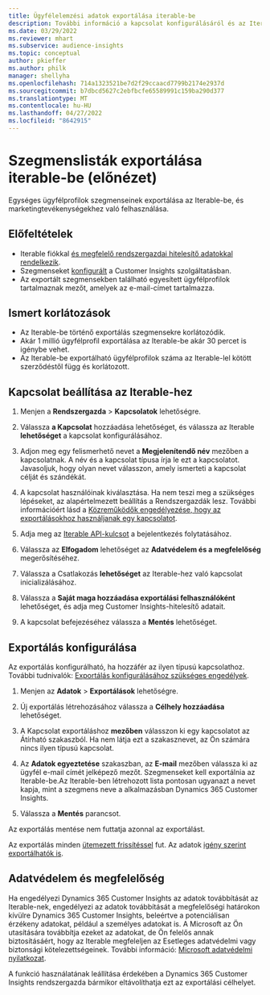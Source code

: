 ```yaml
---
title: Ügyfélelemzési adatok exportálása iterable-be
description: További információ a kapcsolat konfigurálásáról és az Iterable-be való exportálásról.
ms.date: 03/29/2022
ms.reviewer: mhart
ms.subservice: audience-insights
ms.topic: conceptual
author: pkieffer
ms.author: philk
manager: shellyha
ms.openlocfilehash: 714a1323521be7d2f29ccaacd7799b2174e2937d
ms.sourcegitcommit: b7dbcd5627c2ebfbcfe65589991c159ba290d377
ms.translationtype: MT
ms.contentlocale: hu-HU
ms.lasthandoff: 04/27/2022
ms.locfileid: "8642915"
---
```

# <a name="export-segment-lists-to-iterable-preview"></a>Szegmenslisták exportálása iterable-be (előnézet)

Egységes ügyfélprofilok szegmenseinek exportálása az Iterable-be, és marketingtevékenységekhez való felhasználása.

## <a name="prerequisites"></a>Előfeltételek

-   Iterable fiókkal [és megfelelő rendszergazdai hitelesítő adatokkal rendelkezik](https://iterable.com/).
-   Szegmenseket [konfigurált](segments.md) a Customer Insights szolgáltatásban.
-   Az exportált szegmensekben található egyesített ügyfélprofilok tartalmaznak mezőt, amelyek az e-mail-címet tartalmazza.

## <a name="known-limitations"></a>Ismert korlátozások

- Az Iterable-be történő exportálás szegmensekre korlátozódik.
- Akár 1 millió ügyfélprofil exportálása az Iterable-be akár 30 percet is igénybe vehet. 
- Az Iterable-be exportálható ügyfélprofilok száma az Iterable-lel kötött szerződéstől függ és korlátozott.

## <a name="set-up-connection-to-iterable"></a>Kapcsolat beállítása az Iterable-hez

1. Menjen a **Rendszergazda** > **Kapcsolatok** lehetőségre.

1. Válassza **a Kapcsolat** hozzáadása lehetőséget, és válassza az Iterable **lehetőséget** a kapcsolat konfigurálásához.

1. Adjon meg egy felismerhető nevet a **Megjelenítendő név** mezőben a kapcsolatnak. A név és a kapcsolat típusa írja le ezt a kapcsolatot. Javasoljuk, hogy olyan nevet válasszon, amely ismerteti a kapcsolat célját és szándékát.

1. A kapcsolat használóinak kiválasztása. Ha nem teszi meg a szükséges lépéseket, az alapértelmezett beállítás a Rendszergazdák lesz. További információért lásd a [Közreműködők engedélyezése, hogy az exportálásokhoz használjanak egy kapcsolatot](connections.md#allow-contributors-to-use-a-connection-for-exports).

1. Adja meg az [Iterable API-kulcsot](https://support.iterable.com/hc/en-us/articles/360043464871) a bejelentkezés folytatásához. 

1. Válassza az **Elfogadom** lehetőséget az **Adatvédelem és a megfelelőség** megerősítéséhez.

1. Válassza a Csatlakozás **lehetőséget** az Iterable-hez való kapcsolat inicializálásához.

1. Válassza a **Saját maga hozzáadása exportálási felhasználóként** lehetőséget, és adja meg Customer Insights-hitelesítő adatait.

1. A kapcsolat befejezéséhez válassza a **Mentés** lehetőséget.

## <a name="configure-an-export"></a>Exportálás konfigurálása

Az exportálás konfigurálható, ha hozzáfér az ilyen típusú kapcsolathoz. További tudnivalók: [Exportálás konfigurálásához szükséges engedélyek](export-destinations.md#set-up-a-new-export).

1. Menjen az **Adatok** > **Exportálások** lehetőségre.

1. Új exportálás létrehozásához válassza a **Célhely hozzáadása** lehetőséget.

1. A Kapcsolat exportáláshoz **mezőben** válasszon ki egy kapcsolatot az Átírható szakaszból. Ha nem látja ezt a szakasznevet, az Ön számára nincs ilyen típusú kapcsolat.

3. Az **Adatok egyeztetése** szakaszban, az **E-mail** mezőben válassza ki az ügyfél e-mail címét jelképező mezőt. Szegmenseket kell exportálnia az Iterable-be.Az Iterable-ben létrehozott lista pontosan ugyanazt a nevet kapja, mint a szegmens neve a alkalmazásban Dynamics 365 Customer Insights.

1. Válassza a **Mentés** parancsot.

Az exportálás mentése nem futtatja azonnal az exportálást.

Az exportálás minden [ütemezett frissítéssel](system.md#schedule-tab) fut. Az adatok [igény szerint exportálhatók is](export-destinations.md#run-exports-on-demand). 


## <a name="data-privacy-and-compliance"></a>Adatvédelem és megfelelőség

Ha engedélyezi Dynamics 365 Customer Insights az adatok továbbítását az Iterable-nek, engedélyezi az adatok továbbítását a megfelelőségi határokon kívülre Dynamics 365 Customer Insights, beleértve a potenciálisan érzékeny adatokat, például a személyes adatokat is. A Microsoft az Ön utasítására továbbítja ezeket az adatokat, de Ön felelős annak biztosításáért, hogy az Iterable megfeleljen az Esetleges adatvédelmi vagy biztonsági kötelezettségeinek. További információ: [Microsoft adatvédelmi nyilatkozat](https://go.microsoft.com/fwlink/?linkid=396732).

A funkció használatának leállítása érdekében a Dynamics 365 Customer Insights rendszergazda bármikor eltávolíthatja ezt az exportálási célhelyet.
